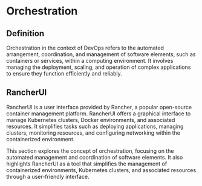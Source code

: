 # Orchestration

## Definition

Orchestration in the context of DevOps refers to the automated arrangement, coordination, and management of software elements, such as containers or services, within a computing environment. It involves managing the deployment, scaling, and operation of complex applications to ensure they function efficiently and reliably.

## RancherUI

RancherUI is a user interface provided by Rancher, a popular open-source container management platform. RancherUI offers a graphical interface to manage Kubernetes clusters, Docker environments, and associated resources. It simplifies tasks such as deploying applications, managing clusters, monitoring resources, and configuring networking within the containerized environment.

This section explores the concept of orchestration, focusing on the automated management and coordination of software elements. It also highlights RancherUI as a tool that simplifies the management of containerized environments, Kubernetes clusters, and associated resources through a user-friendly interface.

